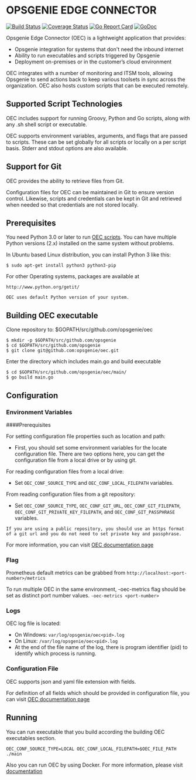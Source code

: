 # OPSGENIE EDGE CONNECTOR

[![Build Status](https://travis-ci.com/opsgenie/oec.svg?branch=master)](https://travis-ci.com/opsgenie/oec)
[![Coverage Status](https://coveralls.io/repos/github/opsgenie/oec/badge.svg?branch=master)](https://coveralls.io/github/opsgenie/oec?branch=master)
[![Go Report Card](https://goreportcard.com/badge/github.com/opsgenie/oec)](https://goreportcard.com/report/github.com/opsgenie/oec)
[![GoDoc](https://godoc.org/github.com/opsgenie/oec?status.svg)](https://godoc.org/github.com/opsgenie/oec)


Opsgenie Edge Connector (OEC) is a lightweight application that provides:

* Opsgenie integration for systems that don't need the inbound internet
* Ability to run executables and scripts triggered by Opsgenie
* Deployment on-premises or in the customer’s cloud environment

OEC integrates with a number of monitoring and ITSM tools, allowing Opsgenie to send actions back to keep various toolsets in sync across the organization. OEC also hosts custom scripts that can be executed remotely.

## Supported Script Technologies

OEC includes support for running Groovy, Python and Go scripts, along with any .sh shell script or executable.

OEC supports environment variables, arguments, and flags that are passed to scripts. These can be set globally for all scripts or locally on a per script basis. Stderr and stdout options are also available.

## Support for Git

OEC provides the ability to retrieve files from Git.

Configuration files for OEC can be maintained in Git to ensure version control. Likewise, scripts and credentials can be kept in Git and retrieved when needed so that credentials are not stored locally.

## Prerequisites

You need Python 3.0 or later to run [OEC scripts](https://github.com/opsgenie/oec-scripts). You can have multiple Python versions (2.x) installed on the same system without problems.

In Ubuntu based Linux distribution, you can install Python 3 like this:
```
$ sudo apt-get install python3 python3-pip
```
For other Operating systems, packages are available at
```
http://www.python.org/getit/
```

```OEC uses default Python version of your system.```

## Building OEC executable
Clone repository to: $GOPATH/src/github.com/opsgenie/oec
```
$ mkdir -p $GOPATH/src/github.com/opsgenie
$ cd $GOPATH/src/github.com/opsgenie
$ git clone git@github.com:opsgenie/oec.git
```
Enter the directory which includes main.go and build executable
```
$ cd $GOPATH/src/github.com/opsgenie/oec/main/
$ go build main.go 
```
## Configuration
### Environment Variables
####Prerequisites

For setting configuration file properties such as location and path:

* First, you should set some environment variables for the locate configuration file.
There are two options here, you can get the configuration file from a local drive or by using git.

For reading configuration files from a local drive:

* Set `OEC_CONF_SOURCE_TYPE` and `OEC_CONF_LOCAL_FILEPATH` variables.

From reading configuration files from a git repository:

* Set `OEC_CONF_SOURCE_TYPE`, `OEC_CONF_GIT_URL`, `OEC_CONF_GIT_FILEPATH`, `OEC_CONF_GIT_PRIVATE_KEY_FILEPATH`, and `OEC_CONF_GIT_PASSPHRASE` variables.

```If you are using a public repository, you should use an https format of a git url and you do not need to set private key and passphrase.```

For more information, you can visit [OEC documentation page](https://docs.opsgenie.com/docs/oec-configuration#section-environment-variables)
### Flag
Prometheus default metrics can be grabbed from `http://localhost:<port-number>/metrics`

To run multiple OEC in the same environment, -oec-metrics flag should be set as distinct port number values.
`-oec-metrics <port-number>`

### Logs
OEC log file is located:

* On Windows: `var/log/opsgenie/oec<pid>.log`
* On Linux: `/var/log/opsgenie/oec<pid>.log`
* At the end of the file name of the log, there is program identifier (pid) to identify which process is running.

### Configuration File
OEC supports json and yaml file extension with fields. 

For definition of all fields which should be provided in configuration file, you can visit [OEC documentation page](https://docs.opsgenie.com/docs/oec-configuration#section-configuration-file) 

## Running
You can run executable that you build according the building OEC executables section.
```
OEC_CONF_SOURCE_TYPE=LOCAL OEC_CONF_LOCAL_FILEPATH=$OEC_FILE_PATH ./main
```
Also you can run OEC by using Docker. For more information, please visit [documentation](https://docs.opsgenie.com/docs/oec-running)